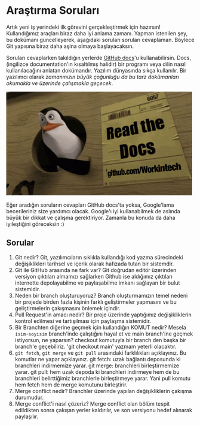 # Araştırma Soruları

Artık yeni iş yerindeki ilk görevini gerçekleştirmek için hazırsın! Kullandığımız araçları biraz daha iyi anlama zamanı. Yapman istenilen şey, bu dokümanı güncelleyerek, aşağıdaki soruları soruları cevaplaman. Böylece Git yapısına biraz daha aşina olmaya başlayacaksın.

Soruları cevaplarken takıldığın yerlerde [GitHub docs](https://docs.github.com/en)'u kullanabilirsin. Docs, (ingilizce documentation'ın kısaltılmış halidir) bir programı veya dilin nasıl kullanılacağını anlatan dokümandır. Yazılım dünyasında sıkça kullanılır. Bir yazılımcı olarak _zamanınızın büyük çoğunluğu da bu tarz dokümanları okumakla ve üzerinde çalışmakla geçecek_.

![READ THE DOCS](https://github.com/Workintech/FSWeb-S1G1-Projesi-Web-Development-Projesi-icin-Git/blob/main/read-the-docs-wit.gif?raw=true)

Eğer aradığın soruların cevapları GitHub docs'ta yoksa, Google'lama becerileriniz size yardımcı olacak. Google'ı iyi kullanabilmek de aslında büyük bir dikkat ve çalışma gerektiriyor. Zamanla bu konuda da daha iyileştiğini göreceksin :)

## Sorular

1. Git nedir?
   Git, yazılımcıların sıklıkla kullandığı kod yazma sürecindeki değişiklikleri tarihsel ve içerik olarak hafızada tutan bir sistemdir.
2. Git ile GitHub arasında ne fark var?
   Git doğrudan editör üzerinden versiyon çıktıları almamızı sağlarken Github ise aldığımız çıktıları internette depolayabilme ve paylaşabilme imkanı sağlayan bir bulut sistemidir.
3. Neden bir branch oluşturuyoruz?
   Branch oluşturmamızın temel nedeni bir projede birden fazla kişinin farklı geliştirmeler yapmasını ve bu geliştirmelerin çakışmasını önlemek içindir.
4. Pull Request'in amacı nedir?
   Bir proje üzerinde yaptığımız değişikliklerin kontrol edilmesi ve tartışılması için paylaşma sistemidir.
5. Bir Branchten diğerine geçmek için kullandığın KOMUT nedir? Mesela `isim-soyisim` branch'inde çalıştığını hayal et ve main branch'ine geçmek istiyorsun, ne yaparsın?
   checkout komutuyla bir branch den başka bir branch'e geçebiliriz. 'git checkout main' yazmam yeterli olacaktır.
6. `git fetch`, `git merge` ve `git pull` arasındaki farklılıkları açıklayınız. Bu komutlar ne yapar açıklayınız.
   git fetch: uzak bağlantı deposunda ki branchleri indirmemize yarar. git merge: branchleri birleştirmemize yarar. git pull: hem uzak depoda ki branchleri indirmeye hem de bu branchleri belirttiğimiz branchlerle birleştirmeye yarar. Yani pull komutu hem fetch hem de merge komutunu birleştirir.
7. Merge conflict nedir?
   Branchler üzerinde yapılan değişikliklerin çakışma durumudur.
8. Merge conflict'i nasıl çözeriz?
   Merge conflict olan bölüm tespit edildikten sonra çakışan yerler kaldırılır, ve son versiyonu hedef alınarak paylaşılır.
